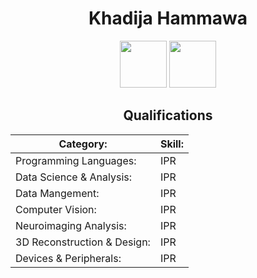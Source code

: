 <h1 align='center'> Khadija Hammawa</h1>

<p align="center">
<img src="" height="75">
<img src="" height="75">
</p>
<h2 align="center">Qualifications</h2>

|Category: |Skill: |
|---|---|
|Programming Languages:|IPR|
|Data Science & Analysis:| IPR|
|Data Mangement:| IPR|
|Computer Vision:| IPR|
|Neuroimaging Analysis:| IPR|
|3D Reconstruction & Design:| IPR|
|Devices & Peripherals:| IPR|
